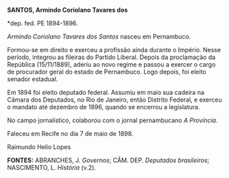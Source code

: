 **SANTOS, Armindo Coriolano Tavares dos**

\*dep. fed. PE 1894-1896.

*Armindo Coriolano Tavares dos Santos* nasceu em Pernambuco.

Formou-se em direito e exerceu a profissão ainda durante o Império.
Nesse período, integrou as fileiras do Partido Liberal. Depois da
proclamação da República (15/11/1889), aderiu ao novo regime e passou a
exercer o cargo de procurador geral do estado de Pernambuco. Logo
depois, foi eleito senador estadual.

Em 1894 foi eleito deputado federal. Assumiu em maio sua cadeira na
Câmara dos Deputados, no Rio de Janeiro, então Distrito Federal, e
exerceu o mandato até dezembro de 1896, quando se encerrou a
legislatura.

No campo jornalístico, colaborou com o jornal pernambucano *A
Província*.

Faleceu em Recife no dia 7 de maio de 1898.

Raimundo Helio Lopes

**FONTES:** ABRANCHES, J. *Governos*; CÂM. DEP. *Deputados brasileiros*;
NASCIMENTO, L. *História* (v.2).
